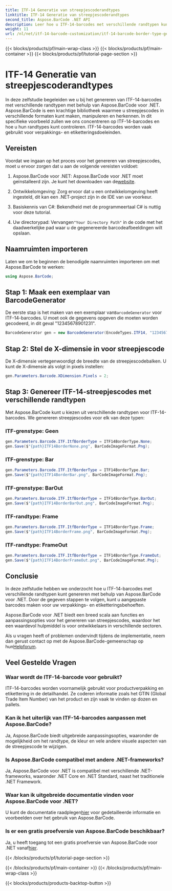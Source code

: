 ```yaml
---
title: ITF-14 Generatie van streepjescoderandtypes
linktitle: ITF-14 Generatie van streepjescoderandtypes
second_title: Aspose.BarCode .NET API
description: Leer hoe u ITF-14-barcodes met verschillende randtypen kunt maken met Aspose.BarCode voor .NET. Pas uw verpakking en etikettering eenvoudig aan.
weight: 11
url: /nl/net/itf-14-barcode-customization/itf-14-barcode-border-type-generation/
---
```


{{< blocks/products/pf/main-wrap-class >}}
{{< blocks/products/pf/main-container >}}
{{< blocks/products/pf/tutorial-page-section >}}

# ITF-14 Generatie van streepjescoderandtypes


In deze zelfstudie begeleiden we u bij het genereren van ITF-14-barcodes met verschillende randtypen met behulp van Aspose.BarCode voor .NET. Aspose.BarCode is een krachtige bibliotheek waarmee u streepjescodes in verschillende formaten kunt maken, manipuleren en herkennen. In dit specifieke voorbeeld zullen we ons concentreren op ITF-14-barcodes en hoe u hun randtypes kunt controleren. ITF-14-barcodes worden vaak gebruikt voor verpakkings- en etiketteringsdoeleinden.

## Vereisten

Voordat we ingaan op het proces voor het genereren van streepjescodes, moet u ervoor zorgen dat u aan de volgende vereisten voldoet:

1.  Aspose.BarCode voor .NET: Aspose.BarCode voor .NET moet geïnstalleerd zijn. Je kunt het downloaden van de[website](https://releases.aspose.com/barcode/net/).

2. Ontwikkelomgeving: Zorg ervoor dat u een ontwikkelomgeving heeft ingesteld, dit kan een .NET-project zijn in de IDE van uw voorkeur.

3. Basiskennis van C#: Bekendheid met de programmeertaal C# is nuttig voor deze tutorial.

4.  Uw directorypad: Vervangen`"Your Directory Path"` in de code met het daadwerkelijke pad waar u de gegenereerde barcodeafbeeldingen wilt opslaan.

## Naamruimten importeren

Laten we om te beginnen de benodigde naamruimten importeren om met Aspose.BarCode te werken:

```csharp
using Aspose.BarCode;
```

## Stap 1: Maak een exemplaar van BarcodeGenerator

 De eerste stap is het maken van een exemplaar van`BarcodeGenerator` voor ITF-14-barcodes. U moet ook de gegevens opgeven die moeten worden gecodeerd, in dit geval "12345678901231".

```csharp
BarcodeGenerator gen = new BarcodeGenerator(EncodeTypes.ITF14, "12345678901231");
```

## Stap 2: Stel de X-dimensie in voor streepjescode

De X-dimensie vertegenwoordigt de breedte van de streepjescodebalken. U kunt de X-dimensie als volgt in pixels instellen:

```csharp
gen.Parameters.Barcode.XDimension.Pixels = 2;
```

## Stap 3: Genereer ITF-14-streepjescodes met verschillende randtypen

Met Aspose.BarCode kunt u kiezen uit verschillende randtypen voor ITF-14-barcodes. We genereren streepjescodes voor elk van deze typen:

### ITF-grenstype: Geen

```csharp
gen.Parameters.Barcode.ITF.ItfBorderType = ITF14BorderType.None;
gen.Save($"{path}ITF14BorderNone.png", BarCodeImageFormat.Png);
```

### ITF-grenstype: Bar

```csharp
gen.Parameters.Barcode.ITF.ItfBorderType = ITF14BorderType.Bar;
gen.Save($"{path}ITF14BorderBar.png", BarCodeImageFormat.Png);
```

### ITF-grenstype: BarOut

```csharp
gen.Parameters.Barcode.ITF.ItfBorderType = ITF14BorderType.BarOut;
gen.Save($"{path}ITF14BorderBarOut.png", BarCodeImageFormat.Png);
```

### ITF-randtype: Frame

```csharp
gen.Parameters.Barcode.ITF.ItfBorderType = ITF14BorderType.Frame;
gen.Save($"{path}ITF14BorderFrame.png", BarCodeImageFormat.Png);
```

### ITF-randtype: FrameOut

```csharp
gen.Parameters.Barcode.ITF.ItfBorderType = ITF14BorderType.FrameOut;
gen.Save($"{path}ITF14BorderFrameOut.png", BarCodeImageFormat.Png);
```

## Conclusie

In deze zelfstudie hebben we onderzocht hoe u ITF-14-barcodes met verschillende randtypen kunt genereren met behulp van Aspose.BarCode voor .NET. Door de gegeven stappen te volgen, kunt u aangepaste barcodes maken voor uw verpakkings- en etiketteringsbehoeften.

Aspose.BarCode voor .NET biedt een breed scala aan functies en aanpassingsopties voor het genereren van streepjescodes, waardoor het een waardevol hulpmiddel is voor ontwikkelaars in verschillende sectoren.

 Als u vragen heeft of problemen ondervindt tijdens de implementatie, neem dan gerust contact op met de Aspose.BarCode-gemeenschap op hun[Helpforum](https://forum.aspose.com/c/barcode/13).

## Veel Gestelde Vragen

### Waar wordt de ITF-14-barcode voor gebruikt?
ITF-14-barcodes worden voornamelijk gebruikt voor productverpakking en etikettering in de detailhandel. Ze coderen informatie zoals het GTIN (Global Trade Item Number) van het product en zijn vaak te vinden op dozen en pallets.

### Kan ik het uiterlijk van ITF-14-barcodes aanpassen met Aspose.BarCode?
Ja, Aspose.BarCode biedt uitgebreide aanpassingsopties, waaronder de mogelijkheid om het randtype, de kleur en vele andere visuele aspecten van de streepjescode te wijzigen.

### Is Aspose.BarCode compatibel met andere .NET-frameworks?
Ja, Aspose.BarCode voor .NET is compatibel met verschillende .NET-frameworks, waaronder .NET Core en .NET Standard, naast het traditionele .NET Framework.

### Waar kan ik uitgebreide documentatie vinden voor Aspose.BarCode voor .NET?
 U kunt de documentatie raadplegen[hier](https://reference.aspose.com/barcode/net/) voor gedetailleerde informatie en voorbeelden over het gebruik van Aspose.BarCode.

### Is er een gratis proefversie van Aspose.BarCode beschikbaar?
Ja, u heeft toegang tot een gratis proefversie van Aspose.BarCode voor .NET vanaf[hier](https://releases.aspose.com/).

{{< /blocks/products/pf/tutorial-page-section >}}

{{< /blocks/products/pf/main-container >}}
{{< /blocks/products/pf/main-wrap-class >}}

{{< blocks/products/products-backtop-button >}}
